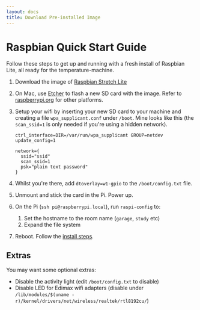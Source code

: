 ```yaml
---
layout: docs
title: Download Pre-installed Image
---
```


# Raspbian Quick Start Guide

Follow these steps to get up and running with a fresh install of Raspbian Lite, all ready for the temperature-machine.

1. Download the image of [Raspbian Stretch Lite](https://www.raspberrypi.org/downloads/raspbian/)
1. On Mac, use [Etcher](https://etcher.io/) to flash a new SD card with the image. Refer to [raspberrypi.org](https://www.raspberrypi.org/documentation/installation/installing-images/) for other platforms.
1. Setup your wifi by inserting your new SD card to your machine and creating a file `wpa_supplicant.conf` under `/boot`. Mine looks like this (the `scan_ssid=1` is only needed if you're using a hidden network). 

    ```
    ctrl_interface=DIR=/var/run/wpa_supplicant GROUP=netdev
    update_config=1
    
    network={
      ssid="ssid"
      scan_ssid=1
      psk="plain text password"
    }
    ```
1. Whilst you're there, add `dtoverlay=w1-gpio` to the `/boot/config.txt` file.
1. Unmount and stick the card in the Pi. Power up. 
1. On the Pi (`ssh pi@raspberrypi.local`), run `raspi-config` to:
    1. Set the hostname to the room name (`garage`, `study` etc) 
    1. Expand the file system
1. Reboot. Follow the [install steps](installing.html).


## Extras

You may want some optional extras:
 
* Disable the activity light (edit `/boot/config.txt` to disable)
* Disable LED for Edimax wifi adapters (disable under `/lib/modules/$(uname -r)/kernel/drivers/net/wireless/realtek/rtl8192cu/`)
